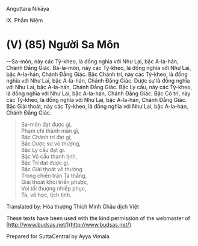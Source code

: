  

Aṅguttara Nikāya

IX. Phẩm Niệm

# (V) (85) Người Sa Môn

—Sa-môn, này các Tỷ-kheo, là đồng nghĩa với Như Lai, bậc A-la-hán, Chánh Ðẳng Giác. Bà-la-môn, này các Tỷ-kheo, là đồng nghĩa với Như Lai, bậc A-la-hán, Chánh Ðẳng Giác. Bậc Chánh trí, này các Tỷ-kheo, là đồng nghĩa với Như Lai, bậc A-la-hán, Chánh Ðẳng Giác. Dược sư là đồng nghĩa với Như Lai, bậc A-la-hán, Chánh Ðẳng Giác. Bậc Ly cấu, này các Tỷ-kheo, là đồng nghĩa với Như Lai, bậc A-la-hán, Chánh Ðẳng Giác. Bậc Có trí, này các Tỷ-kheo, là đồng nghĩa với Như Lai, bậc A-la-hán, Chánh Ðẳng Giác. Bậc Giải thoát, này các Tỷ-kheo, là đồng nghĩa với Như Lai, bậc A-la-hán, Chánh Ðẳng Giác.

> Sa-môn đạt được gì,  
> Phạm chí thành mãn gì,  
> Bậc Chánh trí đạt gì,  
> Bậc Dược sư vô thượng,  
> Bậc Ly cấu đạt gì.  
> Bậc Vô cấu thanh tịnh,  
> Bậc Trí đạt được gì,  
> Bậc Giải thoát vô thượng.  
> Trong chiến trận Ta thắng,  
> Giải thoát khỏi triền phược,  
> Voi tối thượng nhiếp phục,  
> Ta, vô học, tịch tịnh.

Translated by: Hòa thượng Thích Minh Châu dịch Việt

These texts have been used with the kind permission of the webmaster of [http://www.budsas.net/](http://www.budsas.net/)

Prepared for SuttaCentral by Ayya Vimala.